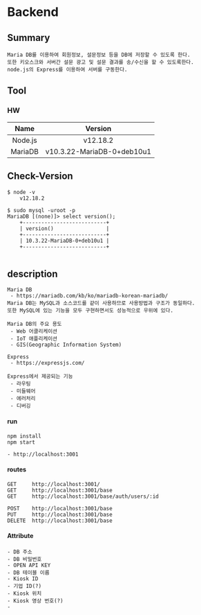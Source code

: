 # Backend

## Summary
```
Maria DB를 이용하여 회원정보, 설문정보 등을 DB에 저장할 수 있도록 한다.    
또한 키오스크와 서버간 설문 광고 및 설문 결과를 송/수신을 할 수 있도록한다.    
node.js의 Express를 이용하여 서버를 구동한다.
```

## Tool

### HW

|  Name   | Version                    |
| :-----: | :------------------------: |
| Node.js | v12.18.2                   |
| MariaDB | v10.3.22-MariaDB-0+deb10u1 |

## Check-Version

```
$ node -v
    v12.18.2

$ sudo mysql -uroot -p
MariaDB [(none)]> select version();
    +---------------------------+
    | version()                 |
    +---------------------------+
    | 10.3.22-MariaDB-0+deb10u1 |
    +---------------------------+


```

## description

```
Maria DB
 - https://mariadb.com/kb/ko/mariadb-korean-mariadb/
Maria DB는 MySQL과 소스코드를 같이 사용하므로 사용방법과 구조가 동일하다.
또한 MySQL에 있는 기능을 모두 구현하면서도 성능적으로 우위에 있다.

Maria DB의 주요 용도
 - Web 어클리케이션
 - IoT 애플리케이션
 - GIS(Geographic Information System)

Express
 - https://expressjs.com/
 
Express에서 제공되는 기능
 - 라우팅
 - 미들웨어
 - 에러처리
 - 디버깅

```

#### run

```
npm install
npm start

- http://localhost:3001
```

#### routes

```
GET     http://localhost:3001/
GET     http://localhost:3001/base
GET     http://localhost:3001/base/auth/users/:id

POST    http://localhost:3001/base
PUT     http://localhost:3001/base
DELETE  http://localhost:3001/base
```

#### Attribute
```
- DB 주소
- DB 비밀번호
- OPEN API KEY
- DB 테이블 이름
- Kiosk ID
- 기업 ID(?)
- Kiosk 위치
- Kiosk 영상 번호(?)
- 
```